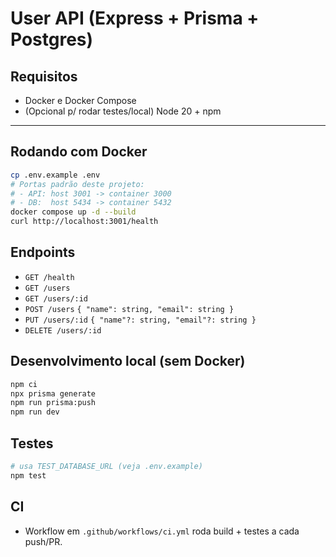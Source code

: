 # User API (Express + Prisma + Postgres)

## Requisitos
- Docker e Docker Compose
- (Opcional p/ rodar testes/local) Node 20 + npm

---

## Rodando com Docker
```bash
cp .env.example .env
# Portas padrão deste projeto:
# - API: host 3001 -> container 3000
# - DB:  host 5434 -> container 5432
docker compose up -d --build
curl http://localhost:3001/health
```

## Endpoints
- `GET /health`
- `GET /users`
- `GET /users/:id`
- `POST /users` `{ "name": string, "email": string }`
- `PUT /users/:id` `{ "name"?: string, "email"?: string }`
- `DELETE /users/:id`

## Desenvolvimento local (sem Docker)
```bash
npm ci
npx prisma generate
npm run prisma:push
npm run dev
```

## Testes
```bash
# usa TEST_DATABASE_URL (veja .env.example)
npm test
```

## CI
- Workflow em `.github/workflows/ci.yml` roda build + testes a cada push/PR.
